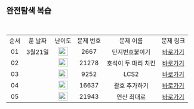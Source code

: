 ## 완전탐색 복습

<br/>

<table>
  <tr>
    <td align="center">순서</td>
    <td align="center">푼 날짜</td>
    <td align="center">난이도</td>
    <td align="center">문제 번호</td>
    <td align="center">문제 이름</td>
    <td align="center">문제 링크</td>
  </tr>
    <tr>
    <td align="center">01</td>
    <td align="center">3월21일</td>
    <td align="center"><img height="23px" width="25px" src="https://d2gd6pc034wcta.cloudfront.net/tier/10.svg"></td>
    <td align="center">2667</td>
    <td align="center">단지번호붙이기</td>
    <td align="center"><a href="https://www.acmicpc.net/problem/2667">바로가기</a></td>
  </tr>
  <tr>
    <td align="center">02</td>
    <td align="center"></td>
    <td align="center"><img height="23px" width="25px" src="https://d2gd6pc034wcta.cloudfront.net/tier/11.svg"></td>
    <td align="center">21278</td>
    <td align="center">호석이 두 마리 치킨</td>
    <td align="center"><a href="https://www.acmicpc.net/problem/21278">바로가기</a></td>
  </tr>
   <tr>
    <td align="center">03</td>
    <td align="center"></td>
    <td align="center"><img height="23px" width="25px" src="https://d2gd6pc034wcta.cloudfront.net/tier/12.svg"></td>
    <td align="center">9252</td>
    <td align="center">LCS2</td>
    <td align="center"><a href="https://www.acmicpc.net/problem/9252">바로가기</a></td>
  </tr>
  <tr>
    <td align="center">04</td>
    <td align="center"></td>
    <td align="center"><img height="23px" width="25px" src="https://d2gd6pc034wcta.cloudfront.net/tier/13.svg"></td>
    <td align="center">16637</td>
    <td align="center">괄호 추가하기</td>
    <td align="center"><a href="https://www.acmicpc.net/problem/16637">바로가기</a></td>
  </tr>
     <tr>
    <td align="center">05</td>
    <td align="center"></td>
    <td align="center"><img height="23px" width="25px" src="https://d2gd6pc034wcta.cloudfront.net/tier/14.svg"></td>
    <td align="center">21943</td>
    <td align="center">연산 최대로</td>
    <td align="center"><a href="https://www.acmicpc.net/problem/21943">바로가기</a></td>
  </tr>
</table>

<br/><br/>
